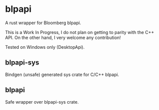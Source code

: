# blpapi

A rust wrapper for Bloomberg blpapi.

This is a Work In Progress, I do not plan on getting to parity with the C++ API. On the other hand, I very welcome any contribution!

Tested on Windows only (DesktopApi).

## blpapi-sys

Bindgen (unsafe) generated sys crate for C/C++ blpapi.

## blpapi

Safe wrapper over blpapi-sys crate.
